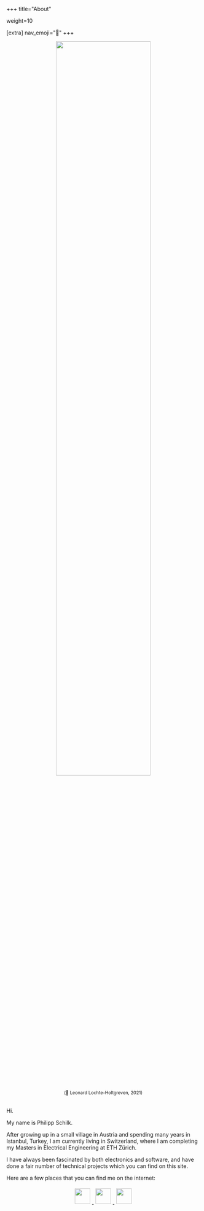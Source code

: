 +++
title="About"


weight=10

[extra]
nav_emoji="🗿"
+++

<center>
    <a href="/img/about.jpeg">
        <img src="/img/about.jpeg" width="70%">
    </a> <br>
    <small> (📸 Leonard Lochte-Holtgreven, 2021) </small> </center>
<br>

Hi.

My name is Philipp Schilk.

After growing up in a small village in Austria and spending many years in Istanbul, Turkey, I am currently
living in Switzerland, where I am completing my Masters in Electrical Engineering
at ETH Zürich.

I have always been fascinated by both electronics and software, and have done a fair number of technical projects
which you can find on this site.

Here are a few places that you can find me on the internet:

<center>
    <a href="https://github.com/schilkp"> <img style="padding: 5px" src="/img/icon/icon_github.svg" width="40px"> </a>
    <a href="&#109;&#097;&#105;&#108;&#116;&#111;:&#115;&#099;&#104;&#105;&#108;&#107;&#046;&#112;&#104;&#105;&#108;&#105;&#112;&#112;&#064;&#103;&#109;&#097;&#105;&#108;&#046;&#099;&#111;&#109;"> <img style="padding: 5px" src="/img/icon/icon_email.svg" width="40px"> </a>
    <a href="https://linkedin.com/in/schilkp"> <img style="padding: 5px" src="/img/icon/icon_linkedin.svg" width="40px"> </a>
</center>
